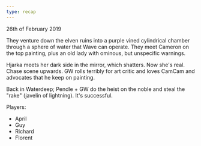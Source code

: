 ```yaml
---
type: recap
---
```


26th of February 2019

They venture down the elven ruins into a purple vined cylindrical chamber through a sphere of water that Wave can operate.
They meet Cameron on the top painting, plus an old lady with ominous, but unspecific warnings.

Hjarka meets her dark side in the mirror, which shatters. Now she's real.
Chase scene upwards.
GW rolls terribly for art critic and loves CamCam and advocates that he keep on painting.

Back in Waterdeep;
Pendle + GW do the heist on the noble and steal the "rake" (javelin of lightning).
It's successful.

Players:
- April
- Guy
- Richard
- Florent